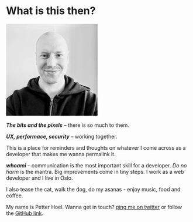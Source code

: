 # What is this then?
<p>
<img src="../assets/petter.jpg" alt="petters face" class="about-image">

**_The bits and the pixels_** – there is so much to them. 

**_UX, performace, security_** – working together. 

This is a place for reminders and thoughts on whatever I come across as a developer that makes me wanna permalink it.

**_whoami_**  – communication is the most important skill for a developer. _Do no harm_ is the mantra. Big improvements come in tiny steps. I work as a web developer and I live in Oslo. 

I also tease the cat, walk the dog, do my asanas - enjoy music, food and coffee.

My name is Petter Hoel. Wanna get in touch?  [ping me on twitter](https://twitter.com/petterhoel "@petterhoel") or follow the [GitHub link](https://github.com/petterhoel/blog "repo for this blog"). 

</p>